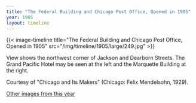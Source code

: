 ```yaml
---
title: "The Federal Building and Chicago Post Office, Opened in 1905"
year: 1905
layout: timeline
---
```


{{< image-timeline title="The Federal Building and Chicago Post Office, Opened in 1905" src="/img/timeline/1905/large/249.jpg" >}}


View shows the northwest corner of Jackson and Dearborn Streets. The Grand Pacific Hotel may be seen at the left and the Marquette Building at the right. 

Courtesy of "Chicago and Its Makers" (Chicago: Felix Mendelsohn, 1929).  

[Other images from this year](/historical/timeline/1905)